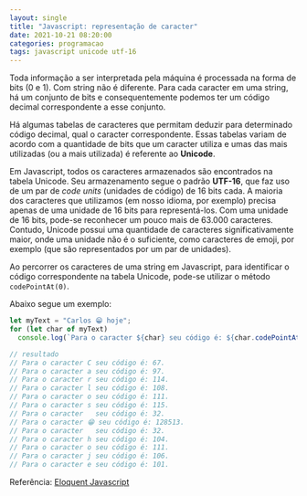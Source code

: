 ```yaml
---
layout: single
title: "Javascript: representação de caracter"
date: 2021-10-21 08:20:00
categories: programacao
tags: javascript unicode utf-16
---
```


Toda informação a ser interpretada pela máquina é processada na forma de bits (0 e 1). Com string não é diferente. Para cada caracter em uma string, há um conjunto de bits e consequentemente podemos ter um código decimal correspondente a esse conjunto.

Há algumas tabelas de caracteres que permitam deduzir para determinado código decimal, qual o caracter correspondente. Essas tabelas variam de acordo com a quantidade de bits que um caracter utiliza e umas das mais utilizadas (ou a mais utilizada) é referente ao **Unicode**.

Em Javascript, todos os caracteres armazenados são encontrados na tabela Unicode. Seu armazenamento segue o padrão **UTF-16**, que faz uso de um par de _code units_ (unidades de código) de 16 bits cada. A maioria dos caracteres que utilizamos (em nosso idioma, por exemplo) precisa apenas de uma unidade de 16 bits para representá-los. Com uma unidade de 16 bits, pode-se reconhecer um pouco mais de 63.000 caracteres.
Contudo, Unicode possui uma quantidade de caracteres significativamente maior, onde uma unidade não é o suficiente, como caracteres de emoji, por exemplo (que são representados por um par de unidades).

Ao percorrer os caracteres de uma string em Javascript, para identificar o código correspondente na tabela Unicode, pode-se utilizar o método `codePointAt(0)`.

Abaixo segue um exemplo:

```javascript
let myText = "Carlos 😁 hoje";
for (let char of myText)
  console.log(`Para o caracter ${char} seu código é: ${char.codePointAt(0)}.`);

// resultado
// Para o caracter C seu código é: 67.
// Para o caracter a seu código é: 97.
// Para o caracter r seu código é: 114.
// Para o caracter l seu código é: 108.
// Para o caracter o seu código é: 111.
// Para o caracter s seu código é: 115.
// Para o caracter   seu código é: 32.
// Para o caracter 😁 seu código é: 128513.
// Para o caracter   seu código é: 32.
// Para o caracter h seu código é: 104.
// Para o caracter o seu código é: 111.
// Para o caracter j seu código é: 106.
// Para o caracter e seu código é: 101.
```

Referência: [Eloquent Javascript](https://eloquentjavascript.net/)